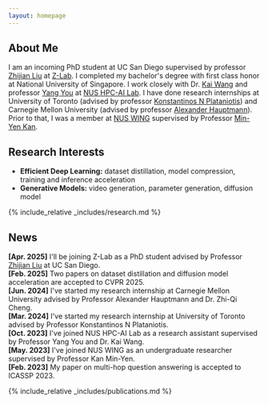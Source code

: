 ```yaml
---
layout: homepage
---
```


## About Me

I am an incoming PhD student at UC San Diego supervised by professor [Zhijian Liu](https://zhijianliu.com/) at [Z-Lab](https://z-lab.ai/). I completed my bachelor's degree with first class honor at National University of Singapore. I work closely with Dr. [Kai Wang](https://kaiwang960112.github.io/) and professor [Yang You](https://www.comp.nus.edu.sg/~youy/) at [NUS HPC-AI Lab](https://ai.comp.nus.edu.sg/). I have done research internships at University of Toronto (advised by professor [Konstantinos N Plataniotis](https://www.plataniotis.com/)) and Carnegie Mellon University (advised by professor [Alexander Hauptmann](https://www.cs.cmu.edu/~alex/)). Prior to that, I was a member at [NUS WING](https://wing.comp.nus.edu.sg/) supervised by Professor [Min-Yen Kan](https://www.comp.nus.edu.sg/~kanmy/).


## Research Interests

- **Efficient Deep Learning:** dataset distillation, model compression, training and inference acceleration
- **Generative Models:** video generation, parameter generation, diffusion model

{% include_relative _includes/research.md %}

## News

**[Apr. 2025]**  I'll be joining Z-Lab as a PhD student advised by Professor [Zhijian Liu](https://zhijianliu.com/) at UC San Diego. \
**[Feb. 2025]**  Two papers on dataset distillation and diffusion model acceleration are accepted to CVPR 2025. \
**[Jun. 2024]**  I've started my research internship at Carnegie Mellon University advised by Professor Alexander Hauptmann and Dr. Zhi-Qi Cheng. \
**[Mar. 2024]**  I've started my research internship at University of Toronto advised by Professor Konstantinos N Plataniotis. \
**[Oct. 2023]**  I've joined NUS HPC-AI Lab as a research assistant supervised by Professor Yang You and Dr. Kai Wang. \
**[May. 2023]**  I've joined NUS WING as an undergraduate researcher supervised by Professor Kan Min-Yen. \
**[Feb. 2023]**  My paper on multi-hop question answering is accepted to ICASSP 2023.

{% include_relative _includes/publications.md %}

